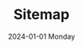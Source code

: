 ---
aliases: 
draft: false
slug: 
layout: sitemap
githubrepo: 
keywords: 
type: 
date:
- 2024-01-01 Monday
description: A sitemap for wonyoungjang.org
title: Sitemap
tags:
categories:
lastMod: 2024-06-25
---